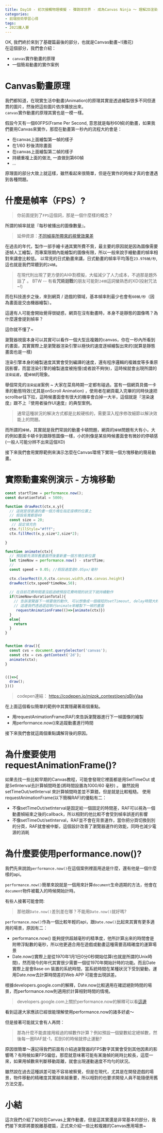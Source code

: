 ```yaml
---
title: Day10 - 初次接觸物理模擬 - 彈跳球世界 - 成為Canvas Ninja ～ 理解2D渲染的精髓.md
categories: 
- 前端技術學習心得
tags:
- 2021鐵人賽
---
```


OK, 我們終於來到了基礎篇最後的部分，也就是Canvas動畫~!(撒花)  
在這個部分，我們會介紹：
- `canvas`實作動畫的原理
- 一個簡易動畫的實作案例

# Canvas動畫原理

我們都知道，在現實生活中動畫(Animation)的原理其實是透過繪製很多不同但連貫的圖片，然後把這些圖片依序播放出來。  
`canvas`實作動畫的原理其實也是一模一樣。

假設今天有一個60FPS(Frame Per Second, 意思就是每秒60幀)的動畫，如果我們要用Canvas來實作，那麼在動畫第一秒內的流程大約會是：  

- 在canvas上面繪製第一幀的樣子
- 在1/60 秒後清除畫面
- 在canvas上面繪製第二幀的樣子
- 持續重複上面的做法, 一直做到第60幀
- ...

原理面的部分大致上就這樣，雖然看起來很簡單，但是在實作的時候才真的會遭遇到各種問題。

# 什麼是幀率（FPS）?

> 你前面提到了`FPS`這個詞，那是一個什麼樣的概念？

所謂的幀率就是『每秒被播出的圖像數量』。  

> 延伸資源：[不同幀率所帶來的視覺效果差](https://www.youtube.com/watch?v=npMreLeVD6o)

在過去的年代，製作一部手繪卡通其實所費不貲，最主要的原因就是因為圖像需要逐幀人工繪製，而專案限期內能繪製的圖像有限，所以一般來說手繪動畫的幀率相對來講會比較低。
以常見的日式動畫來講，日式動畫的幀率平均落在`23.976幀/秒`, 這也就是我們常聽到的`24幀`。

> 在現代則出現了更方便的AI中割模擬，大幅減少了人力成本，不過那是題外話了 。 BTW -- 有看**咒術迴戰**的朋友可能對`24幀`這詞蠻熟悉的XD(投射咒法~!)

而在科技進步之後，來到網頁 / 遊戲的領域，基本幀率則最少也會有`60幀/秒`（因為畫面是交由機器繪製）。  

這邊有人可能會開始覺得很疑惑，網頁在沒有動畫時，本身不是靜態的圖像嗎？為什麼還會提到幀率？  

這你就不懂了~  

瀏覽器視窗本身可以其實可以看作一個大型且複雜的canvas，你在一秒內所看到的畫面，其實實際上是瀏覽器渲染引擎以極快的速度逐幀繪製出來的(就算是靜態畫面也是一樣)

渲染引擎本身的繪製速度其實會受到編譯的速度，還有程序邏輯的複雜度等多重原因影響，而當渲染引擎的繪製速度被拖慢(或者說不夠快)，這時候就會出現所謂的`渲染延遲`，或`掉幀`的現象。

舉個常見的`渲染延遲`案例 ~ 大家在菜鳥時期一定都有碰過。當有一個網頁具備一卡車的動態特效(尤其是onScroll Animation) ，使用者在網頁載入完畢的同時快速把scrollbar往下拉，這時候畫面會有很大的機率會白掉一大半，這個就是『渲染速度』跟不上『使用者操作UI速度』的典型案例。

> 通常這種狀況的解決方式都是比較硬核的，需要深入程序修改細節以解決效能上的問題。

而所謂的`掉幀`，其實就是我們常說的動畫卡頓問題，網頁的`掉幀`問題有大有小，大的例如畫面卡頓卡到跟靜態圖像一樣，小的則像是某些時候畫面會有微妙的停頓感(一般人可能分辨不出來這個XD)

接下來我們會用實際範例來演示怎麼在Canvas環境下實現一個方塊移動的簡易動畫。

# 實際動畫案例演示 - 方塊移動

````javascript
const startTime = performance.now();
const durationTotal = 5000;

function drawRect(ctx,x,y){
  // 這就是很普通的畫一個方塊在指定座標的位置上
  // 假設長寬都是40
  const size = 20;
   // 設定填充色
  ctx.fillStyle="#fff";
  ctx.fillRect(x,y,size*2,size*2);
 
}

function animate(ctx){
  // 預設都先清除舊畫面然後重新畫一個方塊在新位置
  let timeNow = performance.now() - startTime;
  //
  const speed = 0.05; //假設速度是0.05px/毫秒
  
  ctx.clearRect(0,0,ctx.canvas.width,ctx.canvas.height)
  drawRect(ctx,speed*timeNow,50);
  
  // 在目前花費時間還沒超過總預設花費時間的狀況下就持續動作
  if(timeNow<durationTotal){
    // 告訴瀏覽器下一幀要做的動作, 可以想像成一個極短的setTimeout, delay時間大約是1/60秒
    // 這邊我們透過遞迴執行animate來繪製下一幀的畫面
     requestAnimationFrame(()=>{animate(ctx)})
  }
  else{
    return
  }
}


function draw(){
  const cvs = document.querySelector('canvas');
  const ctx = cvs.getContext('2d');
  animate(ctx);
}


(()=>{
  draw();
})()
````

> codepen連結： https://codepen.io/mizok_contest/pen/qBjyVaa


在上面這個看似簡單的範例中其實隱藏著兩個重點。

- 用requestAnimationFrame(RAF)來告訴瀏覽器進行下一幀圖像的繪製
- 用performance.now()來追蹤動畫進行時間

接下來我們會就這兩個重點講解背後的原因。

# 為什麼要使用requestAnimationFrame()?

如果去找一些比較早期的Canvas教程，可能會發現它裡面都是用SetTimeOut 或是SetInterval去計算幀間時差(將時間設置為1000/60 毫秒) 。
雖然說用setTimeOut/setInterval 來計算幀間時差並不算錯，但是就是比較粗糙。
使用requestAnimationFrame(以下簡稱RAF)的優點有二：
- 不像setTimeOut/setInterval是固定給一個固定的時間差，RAF可以視為一個動畫幀結束之後的callback，所以相對的他比較不會受到幀率誤差的影響
- 不像setTimeOut/setInterval，RAF並不會在背景運作，當你把分頁切換到別的分頁，RAF就會被中斷，這個設計改善了瀏覽器運作的效能，同時也減少電源的消耗

# 為什麼要使用performance.now()?

我們先來說說`performance.now()`在這個案例裡面用途是什麼，還有他是一個什麼樣的api。

`performance.now()`簡單來說就是一個用來計算`document`生命週期的方法，他會在`document`物件被載入的時候開始計時。

有些人接著可能會問:

> 那他跟`Date.now()`差別差在哪？不能用`Date.now()`就好嗎?

`performance.now()`作為一個比較年輕的api，跟`Date.now()`比起來其實有更多適用的場景，原因有二：

- performance.now() 能夠提供超越毫秒的精準度，他所計算出來的時間會是附帶浮點數的毫秒，所以他更適合用在遊戲或動畫這種需要高精確度的運算場景
- Date.now()實際上是從1970年1月1日0分0秒開始估算(也就是所謂的Unix時間)，然而現今的年代其實很少需要一個從1970年開始計時的功能。而且Date實際上是會Base on 裝置的系統時間，當系統時間在某種狀況下受到變動，運用Date.now去計算時間差的Web APP 可能會出現誤差。

根據developers.google.com的解釋，Date.now比較適用在確認絕對時間的場景，而performance.now則適用於計算相對時間的情境。

> developers.google.com上關於performance.now的解釋可以看[這邊](https://developers.google.com/web/updates/2012/08/When-milliseconds-are-not-enough-performance-now)

看到這邊大家應該已經很能理解使用performance.now的諸多好處～

但是接著可能就又會有人再問：

> 那為什麼不能直接用經過的幀數作計算？例如預設一個變數給定總幀數，然後每一圈RAF就-1，扣到0的時候就停止運動?

原因很簡單～還記得我們前面有介紹過瀏覽器的FPS數字其實會受到其他因素的影響嗎？有時候如果FPS偏低，那麼就意味著可能有某幾幀的耗時比較長，這麼一來，如果用幀數來判斷移動距離，就會出現運動速度不均勻的狀況。  

雖然說在過去這種誤差可能不容易被察覺，但是在現代，尤其是在開發遊戲的場景，物件移動的精確度其實越來越重要，所以相對的也要求開發人員不能隨便用舊方法交差。


# 小結

這次我們介紹了如何在Canvas上實作動畫，但是這其實還是非常基本的部分，我們接下來即將要脫離基礎篇，正式來介紹一些比較複雜的Canvas應用場景~